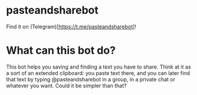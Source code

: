# pasteandsharebot
Find it on (Telegram)[https://t.me/pasteandsharebot]!

# What can this bot do?
This bot helps you saving and finding a text you have to share.
Think at it as a sort of an extended clipboard: you paste text there, and you can later find that text by typing @pasteandsharebot in a group, in a private chat or whatever you want.
Could it be simpler than that?
